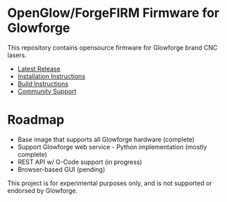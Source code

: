 # OpenGlow/ForgeFIRM Firmware for Glowforge
This repository contains opensource firmware for Glowforge brand CNC lasers.

* [Latest Release](https://github.com/ScottW514/forgefirm/releases)
* [Installation Instructions](https://community.openglow.org/t/dual-boot-install-of-openglow-on-factory-flash/697)
* [Build Instructions](https://github.com/ScottW514/forgefirm/blob/master/BUILD.md)
* [Community Support](https://community.openglow.org)

# Roadmap
* Base image that supports all Glowforge hardware (complete)
* Support Glowforge web service - Python implementation (mostly complete)
* REST API w/ G-Code support (in progress)
* Browser-based GUI (pending)

This project is for experimental purposes only, and is not supported or endorsed by Glowforge.
